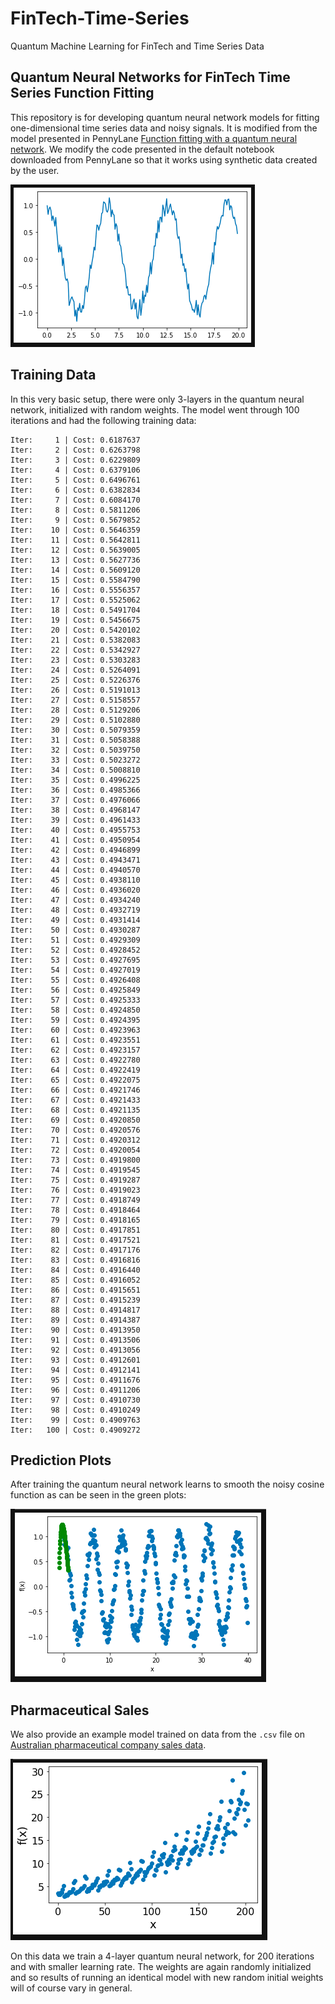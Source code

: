 # FinTech-Time-Series
Quantum Machine Learning for FinTech and Time Series Data

## Quantum Neural Networks for FinTech Time Series Function Fitting
This repository is for developing quantum neural network models for fitting one-dimensional time series data and noisy signals. It is modified from the model presented in PennyLane [Function fitting with a quantum neural network](https://pennylane.ai/qml/app/quantum_neural_net.html). We modify the code presented in the default notebook downloaded from PennyLane so that it works using synthetic data created by the user. 

![alt text](noisy_cosine.png)

## Training Data
In this very basic setup, there were only 3-layers in the quantum neural network, initialized with random weights. The model went through 100 iterations and had the following training data:

```
Iter:     1 | Cost: 0.6187637 
Iter:     2 | Cost: 0.6263798 
Iter:     3 | Cost: 0.6229809 
Iter:     4 | Cost: 0.6379106 
Iter:     5 | Cost: 0.6496761 
Iter:     6 | Cost: 0.6382834 
Iter:     7 | Cost: 0.6084170 
Iter:     8 | Cost: 0.5811206 
Iter:     9 | Cost: 0.5679852 
Iter:    10 | Cost: 0.5646359 
Iter:    11 | Cost: 0.5642811 
Iter:    12 | Cost: 0.5639005 
Iter:    13 | Cost: 0.5627736 
Iter:    14 | Cost: 0.5609120 
Iter:    15 | Cost: 0.5584790 
Iter:    16 | Cost: 0.5556357 
Iter:    17 | Cost: 0.5525062 
Iter:    18 | Cost: 0.5491704 
Iter:    19 | Cost: 0.5456675 
Iter:    20 | Cost: 0.5420102 
Iter:    21 | Cost: 0.5382083 
Iter:    22 | Cost: 0.5342927 
Iter:    23 | Cost: 0.5303283 
Iter:    24 | Cost: 0.5264091 
Iter:    25 | Cost: 0.5226376 
Iter:    26 | Cost: 0.5191013 
Iter:    27 | Cost: 0.5158557 
Iter:    28 | Cost: 0.5129206 
Iter:    29 | Cost: 0.5102880 
Iter:    30 | Cost: 0.5079359 
Iter:    31 | Cost: 0.5058388 
Iter:    32 | Cost: 0.5039750 
Iter:    33 | Cost: 0.5023272 
Iter:    34 | Cost: 0.5008810 
Iter:    35 | Cost: 0.4996225 
Iter:    36 | Cost: 0.4985366 
Iter:    37 | Cost: 0.4976066 
Iter:    38 | Cost: 0.4968147 
Iter:    39 | Cost: 0.4961433 
Iter:    40 | Cost: 0.4955753 
Iter:    41 | Cost: 0.4950954 
Iter:    42 | Cost: 0.4946899 
Iter:    43 | Cost: 0.4943471 
Iter:    44 | Cost: 0.4940570 
Iter:    45 | Cost: 0.4938110 
Iter:    46 | Cost: 0.4936020 
Iter:    47 | Cost: 0.4934240 
Iter:    48 | Cost: 0.4932719 
Iter:    49 | Cost: 0.4931414 
Iter:    50 | Cost: 0.4930287 
Iter:    51 | Cost: 0.4929309 
Iter:    52 | Cost: 0.4928452 
Iter:    53 | Cost: 0.4927695 
Iter:    54 | Cost: 0.4927019 
Iter:    55 | Cost: 0.4926408 
Iter:    56 | Cost: 0.4925849 
Iter:    57 | Cost: 0.4925333 
Iter:    58 | Cost: 0.4924850 
Iter:    59 | Cost: 0.4924395 
Iter:    60 | Cost: 0.4923963 
Iter:    61 | Cost: 0.4923551 
Iter:    62 | Cost: 0.4923157 
Iter:    63 | Cost: 0.4922780 
Iter:    64 | Cost: 0.4922419 
Iter:    65 | Cost: 0.4922075 
Iter:    66 | Cost: 0.4921746 
Iter:    67 | Cost: 0.4921433 
Iter:    68 | Cost: 0.4921135 
Iter:    69 | Cost: 0.4920850 
Iter:    70 | Cost: 0.4920576 
Iter:    71 | Cost: 0.4920312 
Iter:    72 | Cost: 0.4920054 
Iter:    73 | Cost: 0.4919800 
Iter:    74 | Cost: 0.4919545 
Iter:    75 | Cost: 0.4919287 
Iter:    76 | Cost: 0.4919023 
Iter:    77 | Cost: 0.4918749 
Iter:    78 | Cost: 0.4918464 
Iter:    79 | Cost: 0.4918165 
Iter:    80 | Cost: 0.4917851 
Iter:    81 | Cost: 0.4917521 
Iter:    82 | Cost: 0.4917176 
Iter:    83 | Cost: 0.4916816 
Iter:    84 | Cost: 0.4916440 
Iter:    85 | Cost: 0.4916052 
Iter:    86 | Cost: 0.4915651 
Iter:    87 | Cost: 0.4915239 
Iter:    88 | Cost: 0.4914817 
Iter:    89 | Cost: 0.4914387 
Iter:    90 | Cost: 0.4913950 
Iter:    91 | Cost: 0.4913506 
Iter:    92 | Cost: 0.4913056 
Iter:    93 | Cost: 0.4912601 
Iter:    94 | Cost: 0.4912141 
Iter:    95 | Cost: 0.4911676 
Iter:    96 | Cost: 0.4911206 
Iter:    97 | Cost: 0.4910730 
Iter:    98 | Cost: 0.4910249 
Iter:    99 | Cost: 0.4909763 
Iter:   100 | Cost: 0.4909272 
```

## Prediction Plots
After training the quantum neural network learns to smooth the noisy cosine function as can be seen in the green plots:

![alt text](noisy_cosine_trained.png)

## Pharmaceutical Sales
We also provide an example model trained on data from the ```.csv``` file on [Australian pharmaceutical company sales data](https://raw.githubusercontent.com/selva86/datasets/master/a10.csv). 

![alt text](drug_sales.png)

On this data we train a 4-layer quantum neural network, for 200 iterations and with smaller learning rate. The weights are again randomly initialized and so results of running an identical model with new random initial weights will of course vary in general. 
